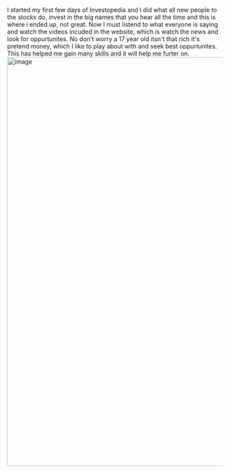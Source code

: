 I started my first few days of Investopedia and I did what all new people to the stocks do, invest in the big names that you hear all the time and this is where i ended up, not great. Now I must listend to what everyone is saying and watch the videos incuded in the website, which is watch the news and look for oppurtunites. No don't worry a 17 year old itsn't that rich it's pretend money, which I like to play about with and seek best oppurtunites. This has helped me gain many skills and it will help me furter on.
<img width="1470" height="956" alt="image" src="https://github.com/user-attachments/assets/fff2c80b-8d8e-45de-9f15-1ba3138cefe3" />
